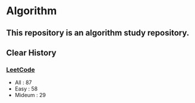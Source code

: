 # Algorithm

## This repository is an algorithm study repository.

## Clear History
### [LeetCode](https://leetcode.com/)
 - All    : 87
 - Easy   : 58
 - Mideum : 29
